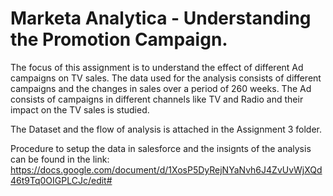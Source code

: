 # Marketa Analytica - Understanding the Promotion Campaign.

The focus of this assignment is to understand the effect of different Ad campaigns on TV sales. The data used for the analysis consists of different campaigns and the changes in sales over a period of 260 weeks. The Ad consists of campaigns in different channels like TV and Radio and their impact on the TV sales is studied.

The Dataset and the flow of analysis is attached in the Assignment 3 folder. 

Procedure to setup the data in salesforce and the insignts of the analysis can be found in the link:
https://docs.google.com/document/d/1XosP5DyRejNYaNvh6J4ZvUvWjXQd46t9Tq0OIGPLCJc/edit#
